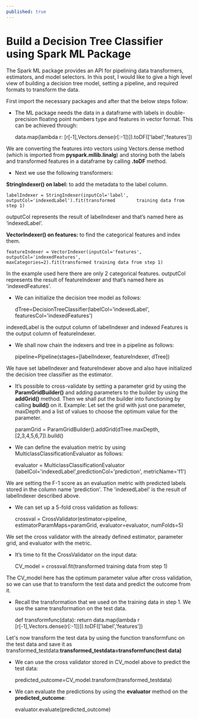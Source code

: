 ```yaml
---
published: true
---
```

# Build a Decision Tree Classifier using Spark ML Package

The Spark ML package provides an API for pipelining data transformers, estimators, and model selectors. In this post, I would like to give a high level view of building a decision tree model, setting a pipeline, and required formats to transform the data. 

First import the necessary packages and after that the below steps follow: 

- The ML package needs the data in a dataframe with labels in double-precision floating point numbers type and features in vector format. This can be achieved through:

	data.map(lambda r: [r[-1],Vectors.dense(r[:-1])]).toDF(['label','features'])

We are converting the features into vectors using Vectors.dense method (which is imported from **pyspark.mllib.linalg**) and storing both the labels and transformed features in a dataframe by calling **.toDF** method.

- Next we use the following transformers:

**StringIndexer() on label:** to add the metadata to the label column.

	labelIndexer = StringIndexer(inputCol='label', outputCol='indexedLabel').fit(transformed 		training data from step 1)

outputCol represents the result of labelIndexer and that’s named here as ‘indexedLabel’.

**VectorIndexer() on features:** to find the categorical features and index them.

	featureIndexer = VectorIndexer(inputCol='features', outputCol='indexedFeatures', 				maxCategories=2).fit(transformed training data from step 1)

In the example used here there are only 2 categorical features. outputCol represents the result of featureIndexer and that’s named here as 'indexedFeatures'.

- We can initialize the decision tree model as follows:

	dTree=DecisionTreeClassifier(labelCol='indexedLabel', featuresCol='indexedFeatures')

indexedLabel is the output column of labelIndexer and indexed Features is the output column of featureIndexer.

- We shall now chain the indexers and tree in a pipeline as follows:

	pipeline=Pipeline(stages=[labelIndexer, featureIndexer, dTree])

We have set labelIndexer and featureIndexer above and also have initialized the decision tree classifier as the estimator.

- It’s possible to cross-validate by setting a parameter grid by using the **ParamGridBuilder()** and adding parameters to the builder by using the **addGrid()** method. Then we shall put the builder into functioning by calling **build()** on it.
Example:
Let set the grid with just one parameter, maxDepth and a list of values to choose the optimum value for the parameter.

	paramGrid = ParamGridBuilder().addGrid(dTree.maxDepth, [2,3,4,5,6,7]).build()

- We can define the evaluation metric by using MulticlassClassificationEvaluator as follows:

	evaluator = MulticlassClassificationEvaluator
	(labelCol='indexedLabel',predictionCol='prediction', metricName='f1')

We are setting the F-1 score as an evaluation metric with predicted labels stored in the column name 'prediction'. The 'indexedLabel' is the result of labelIndexer described above.

- We can set up a 5-fold cross validation as follows:

	crossval = CrossValidator(estimator=pipeline, estimatorParamMaps=paramGrid, 					evaluator=evaluator, numFolds=5)

We set the cross validator with the already defined estimator, parameter grid, and evaluator with the metric.

- It’s time to fit the CrossValidator on the input data:

	CV_model = crossval.fit(transformed training data from step 1)

The CV_model here has the optimum parameter value after cross validation, so we can use that to transform the test data and predict the outcome from it.

- Recall the transformation that we used on the training data in step 1. We use the same transformation on the test data.

	def transformfunc(data):
		return data.map(lambda r [r[-1],Vectors.dense(r[:-1])]).toDF(['label','features']) 

Let's now transform the test data by using the function transformfunc on the test data and save it as transformed_testdata:**transformed_testdata=transformfunc(test data)**

- We can use the cross validator stored in CV_model above to predict the test data:

	predicted_outcome=CV_model.transform(transformed_testdata)

- We can evaluate the predictions by using the **evaluator** method on the **predicted_outcome**:

	evaluator.evaluate(predicted_outcome)

